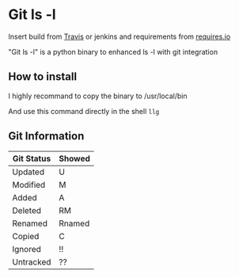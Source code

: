# Git ls -l

Insert build from [Travis] or jenkins and requirements from [requires.io]

"Git ls -l" is a python binary to enhanced ls -l with git integration

## How to install

I highly recommand to copy the binary to /usr/local/bin

And use this command directly in the shell `llg`

## Git Information

| Git Status | Showed |
|------------|--------|
|  Updated   |   U    |
|  Modified  |   M    |
|  Added     |   A    |
|  Deleted   |   RM   |
|  Renamed   |   Rnamed|
|  Copied    |   C    |
|  Ignored   |   !!   |
|  Untracked |   ??   |

[Travis]: https://travis-ci.org
[requires.io]: https://requires.io
